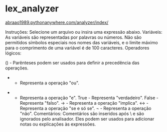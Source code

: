 # lex_analyzer

[abraao1989.pythonanywhere.com/analyzer/index/](abraao1989.pythonanywhere.com/analyzer/index/)

Instruções: Selecione um arquivo ou insira uma expressão abaixo. Variáveis: As variáveis são representadas por palavras ou números. Não são permitidos símbolos especiais nos nomes das variáveis, e o limite máximo para o comprimento de uma variável é de 100 caracteres. Operadores lógicos:

() - Parênteses podem ser usados para definir a precedência das operações.
+ - Representa a operação "ou".
* - Representa a operação "e".
True - Representa "verdadeiro".
False - Representa "falso".
-> - Representa a operação "implica".
<-> - Representa a operação "se e só se".
¬ - Representa a operação "não".
Comentários: Comentários são inseridos após \\ e são ignorados pelo analisador. Eles podem ser usados para adicionar notas ou explicações às expressões.
